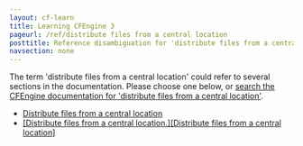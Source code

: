 ```yaml
---
layout: cf-learn
title: Learning CFEngine 3
pageurl: /ref/distribute files from a central location
posttitle: Reference disambiguation for 'distribute files from a central location'
navsection: none
---
```


The term 'distribute files from a central location' could refer to several sections in the documentation. Please choose one below, or
[search the CFEngine documentation for 'distribute files from a central location'](http://cfengine.com/docs/latest/search.html?q=distribute+files+from+a+central+location).

- [Distribute files from a central location](http://cfengine.com/docs/latest/examples-tutorials-distribute-files-from-a-central-location.html#distribute-files-from-a-central-location)
- [\[Distribute files from a central location.\]\[Distribute files from a central location\]](http://cfengine.com/docs/latest/examples-tutorials.html#distribute-files-from-a-central-location-distribute-files-from-a-central-location)
